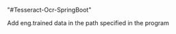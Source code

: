 <p>"#Tesseract-Ocr-SpringBoot"</p>
<p>Add eng.trained data in the path specified in the program</p>
